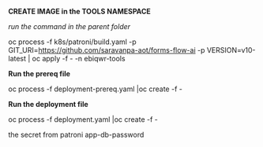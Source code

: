 

**CREATE IMAGE in the TOOLS NAMESPACE** 

_run the command in the parent folder_

 oc process -f k8s/patroni/build.yaml  -p GIT_URI=https://github.com/saravanpa-aot/forms-flow-ai  -p VERSION=v10-latest | oc apply -f - -n ebiqwr-tools

**Run the prereq file**

oc process -f deployment-prereq.yaml |oc create -f -


**Run the deployment file**

oc process -f deployment.yaml |oc create -f -


the secret from patroni app-db-password
